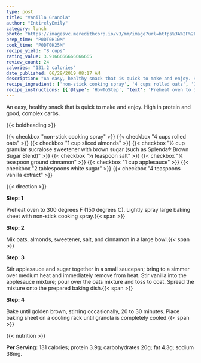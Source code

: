 ```yaml
---
type: post
title: "Vanilla Granola"
author: "EntirelyEmily"
category: lunch
photo: "https://imagesvc.meredithcorp.io/v3/mm/image?url=https%3A%2F%2Fimages.media-allrecipes.com%2Fuserphotos%2F973697.jpg"
prep_time: "P0DT0H10M"
cook_time: "P0DT0H25M"
recipe_yield: "8 cups"
rating_value: 3.9166666666666665
review_count: 24
calories: "131.2 calories"
date_published: 06/29/2019 08:17 AM
description: "An easy, healthy snack that is quick to make and enjoy. High in protein and good, complex carbs."
recipe_ingredient: ['non-stick cooking spray', '4 cups rolled oats', '1 cup sliced almonds', '½ cup granular sucralose sweetener with brown sugar (such as Splenda® Brown Sugar Blend)', '¼ teaspoon salt', '¼ teaspoon ground cinnamon', '1 cup applesauce', '2 tablespoons white sugar', '4 teaspoons vanilla extract']
recipe_instructions: [{'@type': 'HowToStep', 'text': 'Preheat oven to 300 degrees F (150 degrees C). Lightly spray large baking sheet with non-stick cooking spray.\n'}, {'@type': 'HowToStep', 'text': 'Mix oats, almonds, sweetener, salt, and cinnamon in a large bowl.\n'}, {'@type': 'HowToStep', 'text': 'Stir applesauce and sugar together in a small saucepan; bring to a simmer over medium heat and immediately remove from heat. Stir vanilla into the applesauce mixture; pour over the oats mixture and toss to coat. Spread the mixture onto the prepared baking dish.\n'}, {'@type': 'HowToStep', 'text': 'Bake until golden brown, stirring occasionally, 20 to 30 minutes. Place baking sheet on a cooling rack until granola is completely cooled.\n'}]
---
```


An easy, healthy snack that is quick to make and enjoy. High in protein and good, complex carbs. 

{{< boldheading >}}

{{< checkbox "non-stick cooking spray" >}}
{{< checkbox "4 cups rolled oats" >}}
{{< checkbox "1 cup sliced almonds" >}}
{{< checkbox "½ cup granular sucralose sweetener with brown sugar (such as Splenda® Brown Sugar Blend)" >}}
{{< checkbox "¼ teaspoon salt" >}}
{{< checkbox "¼ teaspoon ground cinnamon" >}}
{{< checkbox "1 cup applesauce" >}}
{{< checkbox "2 tablespoons white sugar" >}}
{{< checkbox "4 teaspoons vanilla extract" >}}


{{< direction >}}

**Step: 1**

Preheat oven to 300 degrees F (150 degrees C). Lightly spray large baking sheet with non-stick cooking spray.{{< span >}}

**Step: 2**

Mix oats, almonds, sweetener, salt, and cinnamon in a large bowl.{{< span >}}

**Step: 3**

Stir applesauce and sugar together in a small saucepan; bring to a simmer over medium heat and immediately remove from heat. Stir vanilla into the applesauce mixture; pour over the oats mixture and toss to coat. Spread the mixture onto the prepared baking dish.{{< span >}}

**Step: 4**

Bake until golden brown, stirring occasionally, 20 to 30 minutes. Place baking sheet on a cooling rack until granola is completely cooled.{{< span >}}

{{< nutrition >}}

**Per Serving:** 131 calories; protein 3.9g; carbohydrates 20g; fat 4.3g; sodium 38mg.